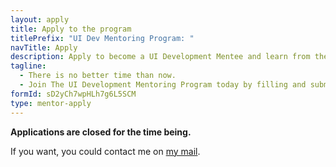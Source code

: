 ```yaml
---
layout: apply
title: Apply to the program
titlePrefix: "UI Dev Mentoring Program: "
navTitle: Apply
description: Apply to become a UI Development Mentee and learn from the experience and knowledge in a personalized mentorship program. Join the program today!
tagline:
  - There is no better time than now.
  - Join The UI Development Mentoring Program today by filling and submitting the form below.
formId: sD2yCh7wpHLh7g6L5SCM
type: mentor-apply
---
```


**Applications are closed for the time being.**

If you want, you could contact me on [my mail](mailto:me@silvestar.codes).

